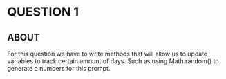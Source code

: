 # QUESTION 1 

## ABOUT
For this question we have to write methods that will allow us to update variables to track certain amount of days. Such as using Math.random() to generate a numbers for this prompt. 


